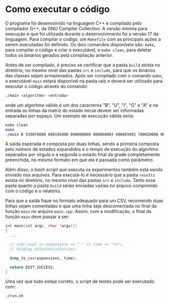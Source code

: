 # Como executar o código

O programa foi desenvolvido na linguagem C++ e compilado pelo compilador G++, da
GNU Compiler Collection. A versão mínima para execução e que foi utilizada durante o desenvolvimento foi a versão 17 da linguagem. Para compilar o codigo, um `Makefile` com as principais ações a serem executadas foi definido. Os dois comandos disponíveis são: `make`, para compilar o código e criar o executável, e `make clean`, para deletar todos os binários gerados pela compilação anterior.

Antes de ser compilado, é preciso se certificar que a pasta `build` exista no diretório, no mesmo nível das pastas `src` e `include`, para que os binários das classes sejam armazenados. Após ser compilado com o comando `make`, o executável `main` estará disponível na pasta raiz e deverá ser utilizado para executar o código através do comando:

```bash
./main <algoritmo> <entrada>
```

onde um algoritmo válido é um dos caracteres "B", "U", "I", "G" e "A" e na entrada as linhas da matriz do estado inicial devem ser informadas separadas por espaço. Um exemplo de execução válida seria:

```bash
make clean
make
./main B 530070000 600195000 098000060 800060003 400803001 700020006 060000280 000419005 000080079
```

A saída esperada é composta por duas linhas, sendo a primeira composta pelo número de estados expandidos e o tempo de execução do algoritmo separados por vírgula e a segunda o estado final da grade completamente preenchida, no mesmo formato em que ela é passada como parâmetro.

Além disso, o *bash script* que executa os experimentos também está sendo enviado nos arquivos. Para executá-lo é necessário que a pasta `results` exista no diretório, no mesmo nível das pastas `src` e `include`. Tanto essa pasta quanto a pasta `build` serão enviadas vazias no arquivo comprimido com o código e o relatório. 

Para que a saída fique no formato adequado para um CSV, recomendo duas linhas sejam comentadas e que uma linha seja descomentada no final da função `main` no arquivo `main.cpp`. Assim, com a modificação, o final da função `main` deve passar a ser:

```cpp
int main(int argc, char *argv[])
{
  ...

  // std::cout << expansions << " " << time << "\n";
  // display_solution(solution);

  dump_to_csv(expansions, time);

  return EXIT_SUCCESS;
}
```

Uma vez que tudo esteja correto, o *script* de testes pode ser executado com:

```bash
./run.sh
```